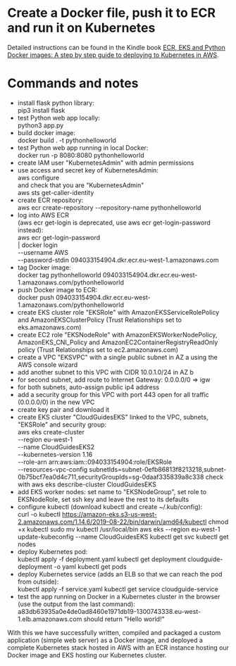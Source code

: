 # Create a Docker file, push it to ECR and run it on Kubernetes

Detailed instructions can be found in the Kindle book
[ECR, EKS and Python Docker images: A step by step guide to deploying to Kubernetes in AWS](https://www.amazon.com/ECR-EKS-Python-Docker-images-ebook/dp/B089JDPB86/ref=sr_1_5?dchild=1&keywords=matthew+casperson&qid=1591219209&sr=8-5).

# Commands and notes

* install flask python library:<br>
pip3 install flask
* test Python web app locally:<br>
python3 app.py
* build docker image:<br>
docker build . -t pythonhelloworld
* test Python web app running in local Docker:<br>
docker run -p 8080:8080 pythonhelloworld
* create IAM user "KubernetesAdmin" with admin permissions
* use access and secret key of KubernetesAdmin:<br>
aws configure<br>
and check that you are "KubernetesAdmin"<br>
aws sts get-caller-identity
* create ECR repository:<br>
aws ecr create-repository --repository-name pythonhelloworld
* log into AWS ECR<br>
(aws ecr get-login is deprecated, use aws ecr get-login-password instead):<br>
aws ecr get-login-password \
| docker login \
    --username AWS \
    --password-stdin 094033154904.dkr.ecr.eu-west-1.amazonaws.com
* tag Docker image:<br>
docker tag pythonhelloworld 094033154904.dkr.ecr.eu-west-1.amazonaws.com/pythonhelloworld
* push Docker image to ECR:<br>
docker push 094033154904.dkr.ecr.eu-west-1.amazonaws.com/pythonhelloworld
* create EKS cluster role "EKSRole" with AmazonEKSServiceRolePolicy and AmazonEKSClusterPolicy (Trust Relationships set to eks.amazonaws.com)
* create EC2 role "EKSNodeRole" with AmazonEKSWorkerNodePolicy, AmazonEKS_CNI_Policy and AmazonEC2ContainerRegistryReadOnly policy  (Trust Relationships set to ec2.amazonaws.com)
* create a VPC "EKSVPC" with a single public subnet in AZ a using the AWS console wizard
* add another subnet to this VPC with CIDR 10.0.1.0/24 in AZ b
* for second subnet, add route to Internet Gateway: 0.0.0.0/0 => igw
* for both subnets, auto-assign public ip4 address
* add a security group for this VPC with port 443 open for all traffic (0.0.0.0/0) in the new VPC
* create key pair and download it
* create EKS cluster "CloudGuidesEKS" linked to the VPC, subnets, "EKSRole" and security group:<br>
aws eks create-cluster \
   --region eu-west-1 \
   --name CloudGuidesEKS2 \
   --kubernetes-version 1.16 \
   --role-arn arn:aws:iam::094033154904:role/EKSRole \
   --resources-vpc-config subnetIds=subnet-0efb86813f8213218,subnet-0b75bcf7ea0d4c711,securityGroupIds=sg-0daaf335839a8c338
check with
aws eks describe-cluster CloudGuidesEKS
* add EKS worker nodes: set name to "EKSNodeGroup", set role to EKSNodeRole, set ssh key and leave the rest to its defaults
* configure kubectl (download kubectl and create ~/.kub/config):<br>
curl -o kubectl https://amazon-eks.s3-us-west-2.amazonaws.com/1.14.6/2019-08-22/bin/darwin/amd64/kubectl
chmod +x kubectl
sudo mv kubectl /usr/local/bin
aws eks --region eu-west-1 update-kubeconfig --name CloudGuidesEKS
kubectl get svc
kubectl get nodes
* deploy Kubernetes pod:<br>
kubectl apply -f deployment.yaml
kubectl get deployment cloudguide-deployment -o yaml
kubectl get pods
* deploy Kubernetes service (adds an ELB so that we can reach the pod from outside):<br>
kubectl apply -f service.yaml
kubectl get service cloudguide-service
* test the app running on Docker in a Kubernetes cluster in the browser (use the output from the last command):<br>
a83db63935a0e4de0ad8460e1971db19-1300743338.eu-west-1.elb.amazonaws.com
should return "Hello world!"

With this we have successfully written, compiled and packaged a custom application (simple web server) as a Docker image, and deployed a complete Kubernetes stack hosted in AWS with an ECR instance hosting our Docker image and EKS hosting our Kubernetes cluster.

